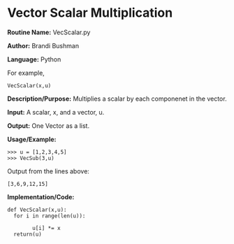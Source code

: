 # Vector Scalar Multiplication
**Routine Name:**           VecScalar.py

**Author:** Brandi Bushman

**Language:** Python

For example,

    VecScalar(x,u)

**Description/Purpose:** Multiplies a scalar by each componenet in the vector.

**Input:** A scalar, x, and a vector, u. 

**Output:** One Vector as a list. 

**Usage/Example:**
~~~
>>> u = [1,2,3,4,5]
>>> VecSub(3,u)
~~~      
Output from the lines above:
~~~
[3,6,9,12,15]
~~~

**Implementation/Code:**
 
~~~
def VecScalar(x,u):
  for i in range(len(u)):
        
        u[i] *= x
  return(u)

~~~

